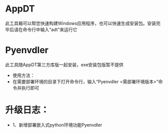 # AppDT
此工具箱可以帮您快速构建Windows应用程序，也可以快速生成安装包。安装完毕后请在命令行中输入“adt”来运行它
# Pyenvdler
此工具随AppDT第三方库版一起安装，exe安装包版暂不提供
- 使用方法：
- 在需要部署环境的目录下打开命令行，输入“Pyenvdler <需部署环境版本>”命令并执行即可
# 升级日志：
- 1、新增部署嵌入式python环境功能Pyenvdler
